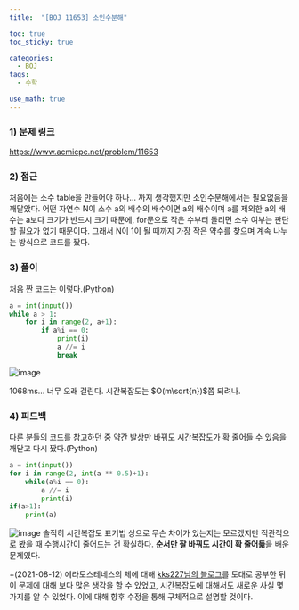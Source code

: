 ```yaml
---
title:  "[BOJ 11653] 소인수분해"

toc: true
toc_sticky: true

categories:
  - BOJ
tags:
  - 수학

use_math: true
---
```


### 1) 문제 링크

<https://www.acmicpc.net/problem/11653>

### 2) 접근

처음에는 소수 table을 만들어야 하나… 까지 생각했지만 소인수분해에서는 필요없음을 깨달았다. 어떤 자연수 N이 소수 a의 배수의 배수이면 a의 배수이며 a를 제외한 a의 배수는 a보다 크기가 반드시 크기 때문에, for문으로 작은 수부터 돌리면 소수 여부는 판단할 필요가 없기 때문이다. 그래서 N이 1이 될 때까지 가장 작은 약수를 찾으며 계속 나누는 방식으로 코드를 짰다.

### 3) 풀이

처음 짠 코드는 이렇다.(Python)

```python
a = int(input())
while a > 1:
    for i in range(2, a+1):
        if a%i == 0:
            print(i)
            a //= i
            break
```

![image](https://user-images.githubusercontent.com/78327074/129078701-fbf6f181-ebf9-4269-bbe4-66d53695b91c.png)

1068ms… 너무 오래 걸린다. 시간복잡도는 $O(m\sqrt{n})$쯤 되려나.

### 4) 피드백

다른 분들의 코드를 참고하던 중 약간 발상만 바꿔도 시간복잡도가 확 줄어들 수 있음을 깨닫고 다시 짰다.(Python)

```python
a = int(input())
for i in range(2, int(a ** 0.5)+1):
    while(a%i == 0):
        a //= i
        print(i)
if(a>1):
    print(a)
```

![image](https://user-images.githubusercontent.com/78327074/129078866-9fec8b43-f9ba-4737-af77-b72f9d3c3d1f.png)
솔직히 시간복잡도 표기법 상으로 무슨 차이가 있는지는 모르겠지만 직관적으로 봤을 때 수행시간이 줄어드는 건 확실하다. **순서만 잘 바꿔도 시간이 확 줄어듦**을 배운 문제였다.

+(2021-08-12) 에라토스테네스의 체에 대해 [kks227님의 블로그](https://blog.naver.com/kks227/220793360258)를 토대로 공부한 뒤 이 문제에 대해 보다 많은 생각을 할 수 있었고, 시간복잡도에 대해서도 새로운 사실 몇 가지를 알 수 있었다. 이에 대해 향후 수정을 통해 구체적으로 설명할 것이다.
